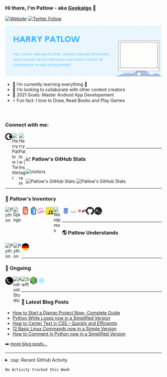 ### Hi there, I'm Patlow - aka [Geekalgo][website] 👋

[![Website](https://img.shields.io/website?label=geekalgo.com&style=for-the-badge&url=https://geekalgo.com/)](https://geekalgo.com)
[![Twitter Follow](https://img.shields.io/twitter/follow/patlowpat?color=1DA1F2&logo=twitter&style=for-the-badge)](https://twitter.com/patlowpat)

![About Harry Patlow](https://raw.githubusercontent.com/HarryPatlow/HarryPatlow/main/READMEIMGS/about.gif.gif)


- 🌱 I’m currently learning everything 🤣
- 👯 I’m looking to collaborate with other content creators
- 🥅 2021 Goals: Master Android App Developement
- ⚡ Fun fact: I love to Draw, Read Books and Play Games
<br>



### Connect with me:

[<img align="left" alt="geekalgo.com" width="22px" src="https://raw.githubusercontent.com/iconic/open-iconic/master/svg/globe.svg" />][website]
[<img align="left" alt="Harry Patlow | Twitter" width="22px" src="https://cdn.jsdelivr.net/npm/simple-icons@v3/icons/twitter.svg" />][twitter]
[<img align="left" alt="Harry Patlow | Instagram" width="22px" src="https://cdn.jsdelivr.net/npm/simple-icons@v3/icons/instagram.svg" />][instagram]


<br />
<br />

---

 ### 📈 Patlow's GitHub Stats

  ![visitors](https://visitor-badge.glitch.me/badge?page_id=HarryPatlow.id)

  <img height="180em" alt="Patlow's GitHub Stats" src="https://github-readme-stats.vercel.app/api?username=HarryPatlow&show_icons=true&hide_border=true&&count_private=true&include_all_commits=true" />

  <img height="180em" alt="Patlow's GitHub Stats" src="https://github-readme-stats.vercel.app/api/top-langs/?username=HarryPatlow" />

---

### 💼 Paltow's Inventory

<img align="left" alt="Python" width="26px" src="https://i.pinimg.com/originals/91/94/c9/9194c978fa63798b2e882e6fda5eb953.png" />
<img align="left" alt="Django" width="26px" src="https://cdn.iconscout.com/icon/free/png-512/django-2-282855.png" />
<img align="left" alt="HTML5" width="26px" src="https://raw.githubusercontent.com/github/explore/80688e429a7d4ef2fca1e82350fe8e3517d3494d/topics/html/html.png" />
<img align="left" alt="CSS3" width="26px" src="https://raw.githubusercontent.com/github/explore/80688e429a7d4ef2fca1e82350fe8e3517d3494d/topics/css/css.png" />
<img align="left" alt="Sass" width="26px" src="https://raw.githubusercontent.com/github/explore/80688e429a7d4ef2fca1e82350fe8e3517d3494d/topics/sass/sass.png" />
<img align="left" alt="JavaScript" width="26px" src="https://raw.githubusercontent.com/github/explore/80688e429a7d4ef2fca1e82350fe8e3517d3494d/topics/javascript/javascript.png" />
<img align="left" alt="Wordpress" width="26px" src="https://upload.wikimedia.org/wikipedia/commons/thumb/9/93/Wordpress_Blue_logo.png/1200px-Wordpress_Blue_logo.png" />
<img align="left" alt="SQL" width="26px" src="https://raw.githubusercontent.com/github/explore/80688e429a7d4ef2fca1e82350fe8e3517d3494d/topics/sql/sql.png" />
<img align="left" alt="MySQL" width="26px" src="https://raw.githubusercontent.com/github/explore/80688e429a7d4ef2fca1e82350fe8e3517d3494d/topics/mysql/mysql.png" />
<img align="left" alt="Git" width="26px" src="https://raw.githubusercontent.com/github/explore/80688e429a7d4ef2fca1e82350fe8e3517d3494d/topics/git/git.png" />
<img align="left" alt="GitHub" width="26px" src="https://raw.githubusercontent.com/github/explore/78df643247d429f6cc873026c0622819ad797942/topics/github/github.png" />
<img align="left" alt="Terminal" width="26px" src="https://raw.githubusercontent.com/github/explore/80688e429a7d4ef2fca1e82350fe8e3517d3494d/topics/terminal/terminal.png" />

<br />
<br />

---

### 🌎 Patlow Understands

<img align="left" alt="Python" width="26px" src="https://upload.wikimedia.org/wikipedia/commons/thumb/8/88/United-states_flag_icon_round.svg/1024px-United-states_flag_icon_round.svg.png" />
<img align="left" alt="Python" width="26px" src="https://upload.wikimedia.org/wikipedia/commons/thumb/1/13/United-kingdom_flag_icon_round.svg/1200px-United-kingdom_flag_icon_round.svg.png" />
<img align="left" alt="Python" width="26px" src="https://raw.githubusercontent.com/HarryPatlow/HarryPatlow/main/READMEIMGS/34-349083_round-germany-flag-png-transparent-image-circle-german-removebg-preview.png" />

<br />
<br />

---

### 🔨 Ongoing

<img align="left" alt="Flask" width="26px" src="https://raw.githubusercontent.com/HarryPatlow/HarryPatlow/main/READMEIMGS/875-8753366_flask-framework-logo-svg-removebg-preview.png" />
<img align="left" alt="Android Studio" width="26px" src="https://icones.pro/wp-content/uploads/2021/04/icone-robot-android-vert.png" />
<img align="left" alt="Swift" width="26px" src="https://miro.medium.com/max/1138/1*6-G_o5PZSzppyfdLTbFu-A.png" />
<img align="left" alt="Node.js" width="26px" src="https://raw.githubusercontent.com/github/explore/80688e429a7d4ef2fca1e82350fe8e3517d3494d/topics/nodejs/nodejs.png" />
<img align="left" alt="React" width="26px" src="https://raw.githubusercontent.com/github/explore/80688e429a7d4ef2fca1e82350fe8e3517d3494d/topics/react/react.png" />

<br />
<br />

---

### 📕 Latest Blog Posts

<!-- BLOG-POST-LIST:START -->
- [How to Start a Django Project Now- Complete Guide](https://geekalgo.com/python/django/how-to-start-a-django-project-now-complete-guide/)
- [Python While Loops now in a Simplified Version](https://geekalgo.com/python/python-while-loops/)
- [How to Center Text in CSS – Quickly and Efficiently](https://geekalgo.com/blogs/how-to-center-text-in-css-quickly-and-efficiently/)
- [12 Basic Linux Commands now in a Simple Version](https://geekalgo.com/linux/12-basic-linux-commands-now-in-a-simple-version/)
- [How to Comment in Python now in a Simplified Version](https://geekalgo.com/blogs/comment-in-python/)
<!-- BLOG-POST-LIST:END -->

➡️ [more blog posts...](https://geekalgo.com)

---


<details>
  <summary>:zap: Recent GitHub Activity</summary>
  
<!--START_SECTION:activity-->

<!--END_SECTION:activity-->

</details>


  <!--START_SECTION:waka-->
```text
No Activity tracked this Week
```
<!--END_SECTION:waka-->


[website]: https://geekalgo.com
[twitter]: https://twitter.com/patlowpat
[instagram]: https://www.instagram.com/geekalgo/
